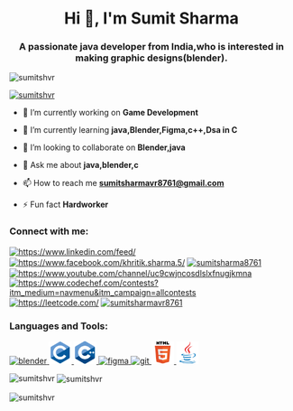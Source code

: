 <h1 align="center">Hi 👋, I'm Sumit Sharma</h1>
<h3 align="center">A passionate java developer from India,who is interested in making graphic designs(blender).</h3>

<p align="left"> <img src="https://komarev.com/ghpvc/?username=sumitshvr&label=Profile%20views&color=0e75b6&style=flat" alt="sumitshvr" /> </p>

<p align="left"> <a href="https://github.com/ryo-ma/github-profile-trophy"><img src="https://github-profile-trophy.vercel.app/?username=sumitshvr" alt="sumitshvr" /></a> </p>

- 🔭 I’m currently working on **Game Development**

- 🌱 I’m currently learning **java,Blender,Figma,c++,Dsa in C**

- 👯 I’m looking to collaborate on **Blender,java**

- 💬 Ask me about **java,blender,c**

- 📫 How to reach me **sumitsharmavr8761@gmail.com**

- ⚡ Fun fact **Hardworker**

<h3 align="left">Connect with me:</h3>
<p align="left">
<a href="https://linkedin.com/in/https://www.linkedin.com/feed/" target="blank"><img align="center" src="https://raw.githubusercontent.com/rahuldkjain/github-profile-readme-generator/master/src/images/icons/Social/linked-in-alt.svg" alt="https://www.linkedin.com/feed/" height="30" width="40" /></a>
<a href="https://fb.com/https://www.facebook.com/khritik.sharma.5/" target="blank"><img align="center" src="https://raw.githubusercontent.com/rahuldkjain/github-profile-readme-generator/master/src/images/icons/Social/facebook.svg" alt="https://www.facebook.com/khritik.sharma.5/" height="30" width="40" /></a>
<a href="https://instagram.com/sumitsharma8761" target="blank"><img align="center" src="https://raw.githubusercontent.com/rahuldkjain/github-profile-readme-generator/master/src/images/icons/Social/instagram.svg" alt="sumitsharma8761" height="30" width="40" /></a>
<a href="https://www.youtube.com/c/https://www.youtube.com/channel/uc9cwjncosdlslxfnugjkmna" target="blank"><img align="center" src="https://raw.githubusercontent.com/rahuldkjain/github-profile-readme-generator/master/src/images/icons/Social/youtube.svg" alt="https://www.youtube.com/channel/uc9cwjncosdlslxfnugjkmna" height="30" width="40" /></a>
<a href="https://www.codechef.com/users/https://www.codechef.com/contests?itm_medium=navmenu&itm_campaign=allcontests" target="blank"><img align="center" src="https://cdn.jsdelivr.net/npm/simple-icons@3.1.0/icons/codechef.svg" alt="https://www.codechef.com/contests?itm_medium=navmenu&itm_campaign=allcontests" height="30" width="40" /></a>
<a href="https://www.leetcode.com/https://leetcode.com/" target="blank"><img align="center" src="https://raw.githubusercontent.com/rahuldkjain/github-profile-readme-generator/master/src/images/icons/Social/leet-code.svg" alt="https://leetcode.com/" height="30" width="40" /></a>
<a href="https://auth.geeksforgeeks.org/user/sumitsharmavr8761" target="blank"><img align="center" src="https://raw.githubusercontent.com/rahuldkjain/github-profile-readme-generator/master/src/images/icons/Social/geeks-for-geeks.svg" alt="sumitsharmavr8761" height="30" width="40" /></a>
</p>

<h3 align="left">Languages and Tools:</h3>
<p align="left"> <a href="https://www.blender.org/" target="_blank" rel="noreferrer"> <img src="https://download.blender.org/branding/community/blender_community_badge_white.svg" alt="blender" width="40" height="40"/> </a> <a href="https://www.cprogramming.com/" target="_blank" rel="noreferrer"> <img src="https://raw.githubusercontent.com/devicons/devicon/master/icons/c/c-original.svg" alt="c" width="40" height="40"/> </a> <a href="https://www.w3schools.com/cpp/" target="_blank" rel="noreferrer"> <img src="https://raw.githubusercontent.com/devicons/devicon/master/icons/cplusplus/cplusplus-original.svg" alt="cplusplus" width="40" height="40"/> </a> <a href="https://www.figma.com/" target="_blank" rel="noreferrer"> <img src="https://www.vectorlogo.zone/logos/figma/figma-icon.svg" alt="figma" width="40" height="40"/> </a> <a href="https://git-scm.com/" target="_blank" rel="noreferrer"> <img src="https://www.vectorlogo.zone/logos/git-scm/git-scm-icon.svg" alt="git" width="40" height="40"/> </a> <a href="https://www.w3.org/html/" target="_blank" rel="noreferrer"> <img src="https://raw.githubusercontent.com/devicons/devicon/master/icons/html5/html5-original-wordmark.svg" alt="html5" width="40" height="40"/> </a> <a href="https://www.java.com" target="_blank" rel="noreferrer"> <img src="https://raw.githubusercontent.com/devicons/devicon/master/icons/java/java-original.svg" alt="java" width="40" height="40"/> </a> </p>

<p><img align="left" src="https://github-readme-stats.vercel.app/api/top-langs?username=sumitshvr&show_icons=true&locale=en&layout=compact" alt="sumitshvr" /></p>

<p>&nbsp;<img align="center" src="https://github-readme-stats.vercel.app/api?username=sumitshvr&show_icons=true&locale=en" alt="sumitshvr" /></p>

<p><img align="center" src="https://github-readme-streak-stats.herokuapp.com/?user=sumitshvr&" alt="sumitshvr" /></p>
